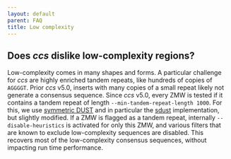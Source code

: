 ```yaml
---
layout: default
parent: FAQ
title: Low complexity
---
```


## Does _ccs_ dislike low-complexity regions?
Low-complexity comes in many shapes and forms.
A particular challenge for _ccs_ are highly enriched tandem repeats, like
hundreds of copies of `AGGGGT`.
Prior _ccs_ v5.0, inserts with many copies of a small repeat likely not generate
a consensus sequence.
Since _ccs_ v5.0, every ZMW is tested if it contains a tandem repeat
of length `--min-tandem-repeat-length 1000`.
For this, we use [symmetric DUST](https://doi.org/10.1089/cmb.2006.13.1028)
and in particular the [sdust](https://github.com/lh3/sdust) implementation,
but slightly modified.
If a ZMW is flagged as a tandem repeat, internally `--disable-heuristics`
is activated for only this ZMW, and various filters that are known to exclude
low-complexity sequences are disabled.
This recovers most of the low-complexity consensus sequences, without impacting
run time performance.
